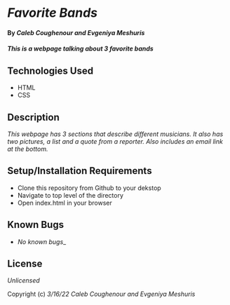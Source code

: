# _Favorite Bands_

#### By _**Caleb Coughenour and Evgeniya Meshuris**_

#### _This is a webpage talking about 3 favorite bands_

## Technologies Used

* HTML
* CSS

## Description

_This webpage has 3 sections that describe different musicians. It also has two pictures, a list and a quote from a reporter. Also includes an email link at the bottom._

## Setup/Installation Requirements

* Clone this repository from Github to your dekstop
* Navigate to top level of the directory
* Open index.html in your browser

## Known Bugs

* _No known bugs__

## License

_Unlicensed_

Copyright (c) _3/16/22_ _Caleb Coughenour and Evgeniya Meshuris_